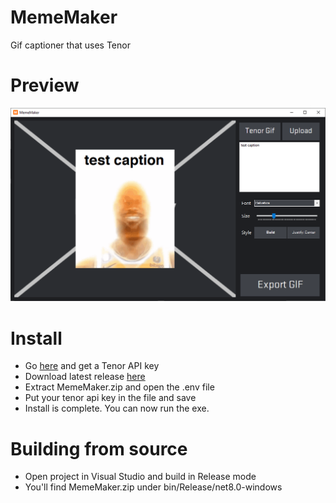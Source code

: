# MemeMaker
Gif captioner that uses Tenor

# Preview
![Program Preview](https://github.com/michael-gif/MemeMaker/blob/main/resources/program_preview.png)

# Install
- Go [here](https://developers.google.com/tenor/guides/quickstart) and get a Tenor API key
- Download latest release [here](https://github.com/michael-gif/MemeMaker/releases)
- Extract MemeMaker.zip and open the .env file
- Put your tenor api key in the file and save
- Install is complete. You can now run the exe.

# Building from source
- Open project in Visual Studio and build in Release mode
- You'll find MemeMaker.zip under bin/Release/net8.0-windows